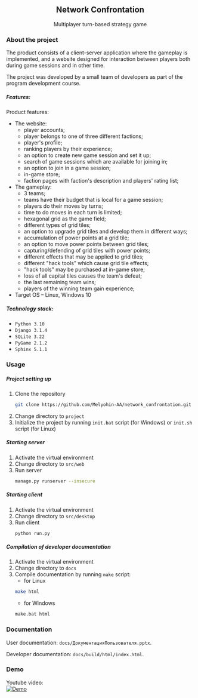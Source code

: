 <div align="center">
  <h2 align="center">Network Confrontation</h2>
  <p align="center">Multiplayer turn-based strategy game</p>
</div>


### About the project

The product consists of a client-server application where the gameplay is implemented, and a website designed for interaction between players both during game sessions and in other time.

The project was developed by a small team of developers as part of the program development course.

##### Features:
Product features:
* The website:
  * player accounts;
  * player belongs to one of three different factions;
  * player's profile;
  * ranking players by their experience;
  * an option to create new game session and set it up;
  * search of game sessions which are available for joining in;
  * an option to join in a game session;
  * in-game store;
  * faction pages with faction's description and players' rating list;
* The gameplay:
  * 3 teams;
  * teams have their budget that is local for a game session;
  * players do their moves by turns;
  * time to do moves in each turn is limited;
  * hexagonal grid as the game field;
  * different types of grid tiles;
  * an option to upgrade grid tiles and develop them in different ways;
  * accumulation of power points at a grid tile;
  * an option to move power points between grid tiles;
  * capturing/defending of grid tiles with power points;
  * different effects that may be applied to grid tiles;
  * different "hack tools" which cause grid tile effects;
  * "hack tools" may be purchased at in-game store;
  * loss of all capital tiles causes the team's defeat;
  * the last remaining team wins;
  * players of the winning team gain experience;
* Target OS – Linux, Windows 10

##### Technology stack:
* `Python 3.10`
* `Django 3.1.4`
* `SQLite 3.22`
* `PyGame 2.1.2`
* `Sphinx 5.1.1`

### Usage

##### Project setting up
1. Clone the repository
    ```sh
    git clone https://github.com/Melyohin-AA/network_confrontation.git
    ```
2. Change directory to `project`
3. Initialize the project by running `init.bat` script (for Windows) or `init.sh` script (for Linux)

##### Starting server
1. Activate the virtual environment
2. Change directory to `src/web`
3. Run server
    ```sh
    manage.py runserver --insecure
    ```

##### Starting client
1. Activate the virtual environment
2. Change directory to `src/desktop`
3. Run client
    ```sh
    python run.py
    ```

##### Compilation of developer documentation
1. Activate the virtual environment
2. Change directory to `docs`
3. Compile documentation by running `make` script:
   * for Linux
   ```sh
   make html
   ```
   * for Windows
   ```sh
   make.bat html
   ```

### Documentation

User documentation: `docs/ДокументацияПользователя.pptx`.

Developer documentation: `docs/build/html/index.html`.

### Demo

Youtube video:<br>
[![Demo](https://img.youtube.com/vi/K3yNlMb3IwM/0.jpg)](https://youtu.be/K3yNlMb3IwM)
